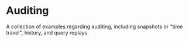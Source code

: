 # Auditing

A collection of examples regarding auditing, including snapshots or "time travel", history, and query replays.
